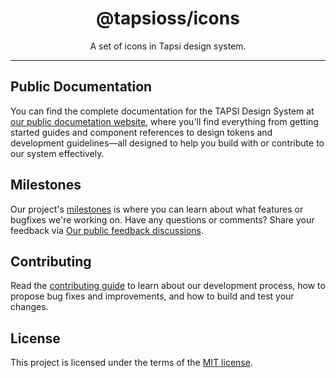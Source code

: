 <div align="center">

# @tapsioss/icons

</div>

<div align="center">

A set of icons in Tapsi design system.

</div>

<hr />

## Public Documentation

You can find the complete documentation for the TAPSI Design System at
[our public documetation website](https://tap30.github.io/web-components), where
you'll find everything from getting started guides and component references to
design tokens and development guidelines—all designed to help you build with or
contribute to our system effectively.

## Milestones

Our project's [milestones](https://github.com/Tap30/web-components/milestones)
is where you can learn about what features or bugfixes we're working on. Have
any questions or comments? Share your feedback via
[Our public feedback discussions](https://github.com/Tap30/web-components/discussions/categories/feedback).

## Contributing

Read the
[contributing guide](https://github.com/Tap30/web-components/blob/main/CONTRIBUTING.md)
to learn about our development process, how to propose bug fixes and
improvements, and how to build and test your changes.

## License

This project is licensed under the terms of the
[MIT license](https://github.com/Tap30/web-components/blob/main/LICENSE).

